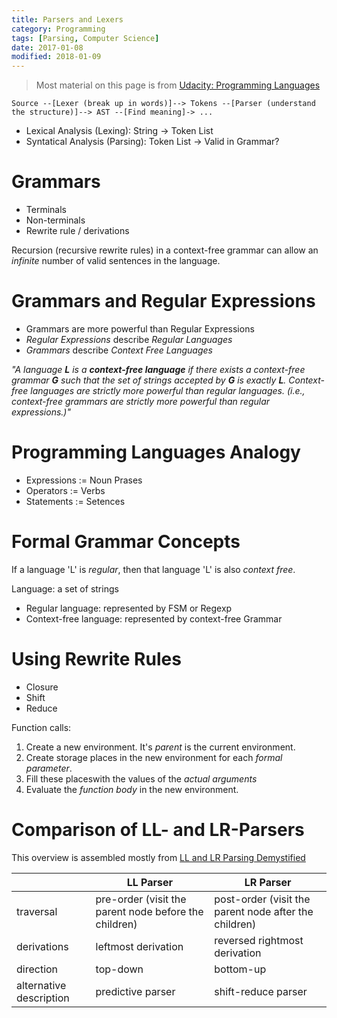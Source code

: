 ```yaml
---
title: Parsers and Lexers
category: Programming
tags: [Parsing, Computer Science]
date: 2017-01-08
modified: 2018-01-09
---
```

> Most material on this page is from [Udacity: Programming Languages](https://de.udacity.com/course/programming-languages--cs262/)


`Source --[Lexer (break up in words)]--> Tokens --[Parser (understand the structure)]--> AST --[Find meaning]-> ...`

- Lexical Analysis (Lexing): String -> Token List
- Syntatical Analysis (Parsing): Token List -> Valid in Grammar?

# Grammars

- Terminals
- Non-terminals
- Rewrite rule / derivations

Recursion (recursive rewrite rules) in a context-free grammar can allow an *infinite* number of valid sentences in the language.

# Grammars and Regular Expressions

- Grammars are more powerful than Regular Expressions
- *Regular Expressions* describe *Regular Languages*
- *Grammars* describe *Context Free Languages*

*"A language **L** is a **context-free language** if there exists a context-free grammar **G** such that the set of strings accepted by **G** is exactly **L**. Context-free languages are strictly more powerful than regular languages. (i.e., context-free grammars are strictly more powerful than regular expressions.)"*


Programming Languages Analogy
=============================

- Expressions := Noun Prases
- Operators := Verbs
- Statements := Setences

Formal Grammar Concepts
=======================

If a language 'L' is *regular*, then that language 'L' is also *context free*.

Language: a set of strings

- Regular language: represented by FSM or Regexp
- Context-free language: represented by context-free Grammar


Using Rewrite Rules
===================

- Closure
- Shift
- Reduce


Function calls:
1. Create a new environment. It's *parent* is the current environment.
2. Create storage places in the new environment for each *formal parameter*.
3. Fill these placeswith the values of the *actual arguments*
3. Evaluate the *function body* in the new environment.


Comparison of LL- and LR-Parsers
================================

This overview is assembled mostly from
[LL and LR Parsing Demystified](http://blog.reverberate.org/2013/07/ll-and-lr-parsing-demystified.html)


|             | LL Parser                     | LR Parser                     |
|-------------|-------------------------------|-------------------------------|
| traversal   | pre-order  (visit the parent node before the children)    | post-order (visit the parent node after the children) |
| derivations | leftmost derivation           | reversed rightmost derivation |
| direction   | top-down                      | bottom-up                     |
| alternative description | predictive parser | shift-reduce parser           |

